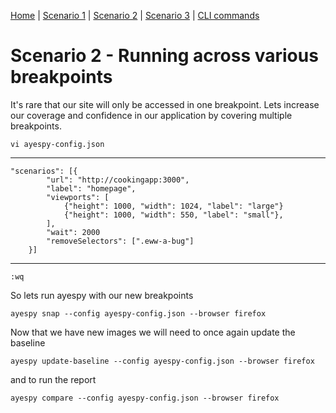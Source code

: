 [Home](README.md) | 
[Scenario 1](scenario1.md) |
[Scenario 2](scenario2.md) |
[Scenario 3](scenario3.md) |
[CLI commands](cli-commands.md) 

# Scenario 2 - Running across various breakpoints

It's rare that our site will only be accessed in one breakpoint. Lets increase our coverage and confidence in our application by covering multiple breakpoints.

    vi ayespy-config.json

----------------------
    "scenarios": [{
            "url": "http://cookingapp:3000",
            "label": "homepage",
            "viewports": [
                {"height": 1000, "width": 1024, "label": "large"}
                {"height": 1000, "width": 550, "label": "small"},
            ],
            "wait": 2000
            "removeSelectors": [".eww-a-bug"]
        }]

------------
    :wq


So lets run ayespy with our new breakpoints

    ayespy snap --config ayespy-config.json --browser firefox 

Now that we have new images we will need to once again update the baseline

    ayespy update-baseline --config ayespy-config.json --browser firefox


and to run the report

    ayespy compare --config ayespy-config.json --browser firefox


